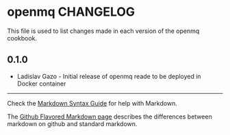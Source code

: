 openmq CHANGELOG
================

This file is used to list changes made in each version of the openmq cookbook.

0.1.0
-----
- Ladislav Gazo - Initial release of openmq reade to be deployed in Docker container

- - -
Check the [Markdown Syntax Guide](http://daringfireball.net/projects/markdown/syntax) for help with Markdown.

The [Github Flavored Markdown page](http://github.github.com/github-flavored-markdown/) describes the differences between markdown on github and standard markdown.
